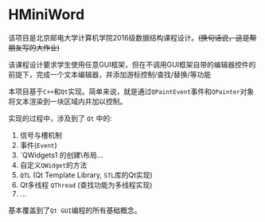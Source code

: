 # HMiniWord
该项目是北京邮电大学计算机学院2016级数据结构课程设计。<del>(换句话说，这是帮朋友写的大作业)</del>

该课程设计要求学生使用任意GUI框架，但在不调用GUI框架自带的编辑器控件的前提下，完成一个文本编辑器，并添加游标控制/查找/替换/等功能

本项目基于`C++`和`Qt`实现。简单来说，就是通过`QPaintEvent`事件和`QPainter`对象将文本渲染到一块区域内并加以控制。

实现的过程中，涉及到了 `Qt` 中的:

1. 信号与槽机制
2. 事件(`Event`)
3. `QWidgets1 的创建\布局...
4. 自定义`QWidget`的方法
5. `QTL` (Qt Template Library, `STL`库的Qt实现)
6. Qt多线程 `QThread` (查找功能为多线程实现)
7. ...

基本覆盖到了`Qt GUI`编程的所有基础概念。


